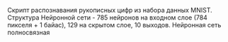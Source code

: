 Скрипт распознавания рукописных цифр из набора данных MNIST.
Структура Нейронной сети - 785 нейронов на входном слое (784 пикселя + 1 байас), 129 на скрытом слое, 10 выходов.
Нейронная сеть полносвязная
